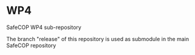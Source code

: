 # WP4
SafeCOP WP4 sub-repository

The branch "release" of this repository is used as submodule in the main SafeCOP repository
